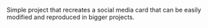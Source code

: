 Simple project that recreates a social media card that can be easily modified and reproduced in bigger projects.

